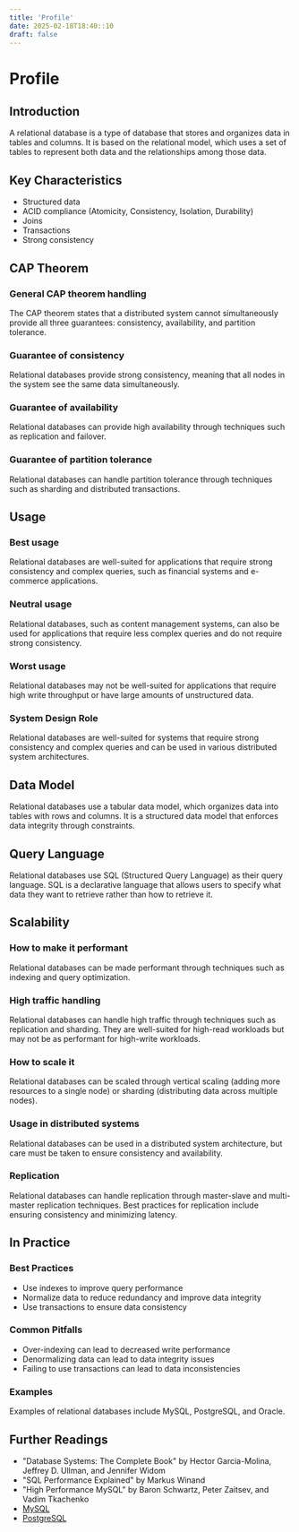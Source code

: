 ```yaml
---
title: 'Profile'
date: 2025-02-18T18:40::10
draft: false
---
```


# Profile

## **Introduction**

A relational database is a type of database that stores and organizes data in tables and columns. It is based on the relational model, which uses a set of tables to represent both data and the relationships among those data.

## **Key Characteristics**

- Structured data
- ACID compliance (Atomicity, Consistency, Isolation, Durability)
- Joins
- Transactions
- Strong consistency

## **CAP Theorem**

### **General CAP theorem handling**

The CAP theorem states that a distributed system cannot simultaneously provide all three guarantees: consistency, availability, and partition tolerance.

### **Guarantee of consistency**

Relational databases provide strong consistency, meaning that all nodes in the system see the same data simultaneously.

### **Guarantee of availability**

Relational databases can provide high availability through techniques such as replication and failover.

### **Guarantee of partition tolerance**

Relational databases can handle partition tolerance through techniques such as sharding and distributed transactions.

## **Usage**

### **Best usage**

Relational databases are well-suited for applications that require strong consistency and complex queries, such as financial systems and e-commerce applications.

### **Neutral usage**

Relational databases, such as content management systems, can also be used for applications that require less complex queries and do not require strong consistency.

### **Worst usage**

Relational databases may not be well-suited for applications that require high write throughput or have large amounts of unstructured data.

### **System Design Role**

Relational databases are well-suited for systems that require strong consistency and complex queries and can be used in various distributed system architectures.

## **Data Model**

Relational databases use a tabular data model, which organizes data into tables with rows and columns. It is a structured data model that enforces data integrity through constraints.

## **Query Language**

Relational databases use SQL (Structured Query Language) as their query language. SQL is a declarative language that allows users to specify what data they want to retrieve rather than how to retrieve it.

## **Scalability**

### **How to make it performant**

Relational databases can be made performant through techniques such as indexing and query optimization.

### **High traffic handling**

Relational databases can handle high traffic through techniques such as replication and sharding. They are well-suited for high-read workloads but may not be as performant for high-write workloads.

### **How to scale it**

Relational databases can be scaled through vertical scaling (adding more resources to a single node) or sharding (distributing data across multiple nodes).

### **Usage in distributed systems**

Relational databases can be used in a distributed system architecture, but care must be taken to ensure consistency and availability.

### **Replication**

Relational databases can handle replication through master-slave and multi-master replication techniques. Best practices for replication include ensuring consistency and minimizing latency.

## In Practice

### **Best Practices**

- Use indexes to improve query performance
- Normalize data to reduce redundancy and improve data integrity
- Use transactions to ensure data consistency

### Common Pitfalls

- Over-indexing can lead to decreased write performance
- Denormalizing data can lead to data integrity issues
- Failing to use transactions can lead to data inconsistencies

### Examples

Examples of relational databases include MySQL, PostgreSQL, and Oracle.

## Further Readings

- "Database Systems: The Complete Book" by Hector Garcia-Molina, Jeffrey D. Ullman, and Jennifer Widom
- "SQL Performance Explained" by Markus Winand
- "High Performance MySQL" by Baron Schwartz, Peter Zaitsev, and Vadim Tkachenko
- [MySQL](../../../../Tools%20265ac557289e4351b63814325543ccf1/Data%20f66525eb9a684640800031d260b54b9e/MySQL%20912df7b51eca482b985203131cdebfb8.md)
- [PostgreSQL](../../../../Tools%20265ac557289e4351b63814325543ccf1/Data%20f66525eb9a684640800031d260b54b9e/PostgreSQL%20ea92b62f5fc944d183bfb1c3a6e5d3e8.md)
